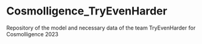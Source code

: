 # Cosmolligence_TryEvenHarder
Repository of the model and necessary data of the team TryEvenHarder for Cosmolligence 2023
